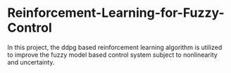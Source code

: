 # Reinforcement-Learning-for-Fuzzy-Control
In this project, the ddpg based reinforcement learning algorithm is utilized to improve the fuzzy model based control system subject to nonlinearity and uncertainty. 
